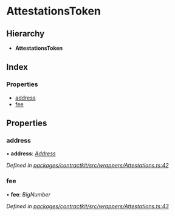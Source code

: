 # AttestationsToken

## Hierarchy

* **AttestationsToken**

## Index

### Properties

* [address](_wrappers_attestations_.attestationstoken.md#address)
* [fee](_wrappers_attestations_.attestationstoken.md#fee)

## Properties

### address

• **address**: [_Address_](../modules/_base_.md#address)

_Defined in_ [_packages/contractkit/src/wrappers/Attestations.ts:42_](https://github.com/celo-org/celo-monorepo/blob/master/packages/contractkit/src/wrappers/Attestations.ts#L42)

### fee

• **fee**: _BigNumber_

_Defined in_ [_packages/contractkit/src/wrappers/Attestations.ts:43_](https://github.com/celo-org/celo-monorepo/blob/master/packages/contractkit/src/wrappers/Attestations.ts#L43)

